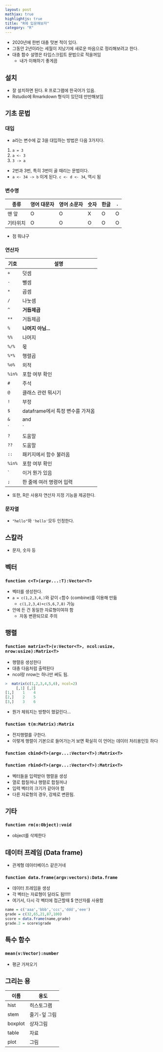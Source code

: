 ```yaml
---
layout: post
mathjax: true
highlightjs: true
title: "R에 입문해보자"
category: "R"
---
```


- 2020년에 한번 대충 맛본 적이 있다.
-  그동안 2년이라는 세월이 지났기에 새로운 마음으로 정리해보려고 한다.
- 대충 함수 설명은 타입스크립트 문법으로 적을꺼임
    - 내가 이해하기 좋게끔

## 설치
- 잘 설치하면 된다. R 프로그램에 한국어가 있음.
- Rstudio에 Rmarkdown 형식이 있던데 만만해보임

## 기초 문법
### 대입
- a라는 변수에 값 3을 대입하는 방법은 다음 3가지다.
 1. `a = 3`
 2. `a <- 3`
 3. `3 -> a`
 - 2번과 3번, 특히 3번이 골 때리는 문법이다.
 - `a <- 34 -> b` 이게 된다. `c <- d <- 34`, 역시 됨
 ### 변수명

| 종류   | 영어 대문자 | 영어 소문자 | 숫자 | 한글 | `.` |
|------|--------|--------|----|----|---|
| 맨 앞  | O      | O      | X  | O  | O |
| 기타위치 | O      | O      | O  | O  | O |

- 점 뭐냐구

### 연산자
| 기호 | 설명 |
| --- | --- |
| `+` | 덧셈 |
| `-` | 뺄셈 |
| `*` | 곱셈 |
| `/` | 나눗셈 |
| `^` | **거듭제곱** |
| `**` | 거듭제곱 |
| `%` | **나머지 아님...** |
| `%% ` | 나머지 |
| `%/%` | 몫 |
| `%*%` | 행렬곱 |
| `%o%` | 외적 |
| `%in%` | 포함 여부 확인 |
| `#` | 주석 |
| `@` | 클래스 관련 뭐시기 |
| `!` | 부정 |
| `$` | dataframe에서 특정 변수를 가져옴 |
| `&` | and |
| `|` | or |
| `?` | 도움말 |
| `??` | 도움말 |
| `::` | 패키지에서 함수 불러옴 |
| `%in%` | 포함 여부 확인 |
| \` | 이거 뭔가 있음 |
| `;` | 한 줄에 여러 명령어 입력|

- 또한, R은 사용자 연산자 지정 기능을 제공한다. 

### 문자열
- `"hello"`와 `'hello'`모두 인정한다. 

## 스칼라
- 문자, 숫자 등
## 벡터
### `function c<T>(argv...:T):Vector<T>`
- 벡터를 생성한다.
- `a = c(1,2,3,4,)`와 같이 `c`함수 (combine)를 이용해 만듦
    - `c(1,2,3,4)+c(5,6,7,8)` 가능
- 안에 든 건 동일한 자료형이여햐 함
    - 자동 변환되므로 주의
## 행렬
### `function matrix<T>(v:Vector<T>, ncol:usize, nrow:usize):Matrix<T>`
- 행렬응 생성한다
- 대충 다음처럼 출력된다
- ncol랑 nrow는 하나만 써도 됨.
```R
>  matrix(c(1,2,3,4,5,6), ncol=2)
     [,1] [,2]
[1,]    1    4
[2,]    2    5
[3,]    3    6
```
- 뭔가 체워지는 방향이 했갈린다...

### `function t(m:Matrix):Matrix`
- 전지행렬를 구한다.
- 이렇게 행렬이 기본으로 들어가는거 보면 확실히 이 언어는 데이터 처리용인듯 하다
### `function cbind<T>(argv...:Vector<T>):Matrix<T>`
### `function rbind<T>(argv...:Vector<T>):Matrix<T>`
- 벡터들을 입력받아 행렬을 생성
- 열로 합칠꺼냐 행렬로 합칠꺼냐
- 입력 벡터의 크기가 같아야 함
- 다른 자료형의 경우, 강제로 변환됨.

## 기타
### `function rm(o:Object):void`
- object를 삭제한다

## 데이터 프레임 (Data frame)
- 관계형 데아터베이스 같은거네
### `function data.frame(argv:vectors):Data.frame`
- 데이터 프레임을 생성
- 각 벡터는 자료형이 달라도 됨!!!!!
- 여기서, 다시 각 벡터에 접근할때 $ 연산자를 사용함
```R
name = c('aaa','bbb','ccc','ddd','eee')
grade = c(32,65,21,87,100)
score = data.frame(name,grade)
grade.2 = score$grade
```

## 특수 함수
### `mean(v:Vector):number`
- 평균 가져오기
## 그리는 용
|이름|용도
-|-
hist|히스토그램
stem|줄기-잎 그림
boxplot|상자그림
table|자료
plot|그림